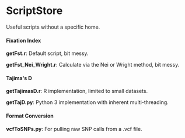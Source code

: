 # ScriptStore
Useful scripts without a specific home.

#### Fixation Index
**getFst.r**: Default script, bit messy.

**getFst_Nei_Wright.r**: Calculate via the Nei or Wright method, bit messy.

#### Tajima's D
**getTajimasD.r**: R implementation, limited to small datasets.

**getTajD.py**: Python 3 implementation with inherent multi-threading.

#### Format Conversion
**vcfToSNPs.py**: For pulling raw SNP calls from a .vcf file.
